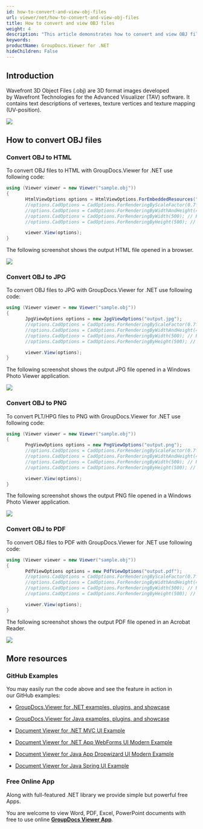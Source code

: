 ```yaml
---
id: how-to-convert-and-view-obj-files
url: viewer/net/how-to-convert-and-view-obj-files
title: How to convert and view OBJ files
weight: 4
description: "This article demonstrates how to convert and view OBJ files with GroupDocs.Viewer within your .NET applications."
keywords: 
productName: GroupDocs.Viewer for .NET
hideChildren: False
---
```

## Introduction

Wavefront 3D Object Files (.obj) are 3D format images developed by Wavefront Technologies for the Advanced Visualizer (TAV) software. It contains text descriptions of vertexes, texture vertices and texture mapping (UV-position).

![](viewer/net/images/how-to-convert-and-view-obj-files.png)

## How to convert OBJ files

### Convert OBJ to HTML

To convert OBJ files to HTML with GroupDocs.Viewer for .NET use following code:

```csharp
using (Viewer viewer = new Viewer("sample.obj"))
{
       HtmlViewOptions options = HtmlViewOptions.ForEmbeddedResources("output.html");
       //options.CadOptions = CadOptions.ForRenderingByScaleFactor(0.7f); // Render image and reduce it by 30%
       //options.CadOptions = CadOptions.ForRenderingByWidthAndHeight(400,400); // Render image and set output size to 400x400
       //options.CadOptions = CadOptions.ForRenderingByWidth(500); // Render image, fix width by 500 px and recalculate height
       //options.CadOptions = CadOptions.ForRenderingByHeight(500); // Render image, fix height by 500 px and recalculate width

       viewer.View(options);
}
```

The following screenshot shows the output HTML file opened in a browser.

![](viewer/net/images/how-to-convert-and-view-obj-files_1.png)

### Convert OBJ to JPG

To convert OBJ files to JPG with GroupDocs.Viewer for .NET use following code: 

```csharp
using (Viewer viewer = new Viewer("sample.obj"))
{
       JpgViewOptions options = new JpgViewOptions("output.jpg");
	   //options.CadOptions = CadOptions.ForRenderingByScaleFactor(0.7f); // Render image and reduce it by 30%
       //options.CadOptions = CadOptions.ForRenderingByWidthAndHeight(400,400); // Render image and set output size to 400x400
       //options.CadOptions = CadOptions.ForRenderingByWidth(500); // Render image, fix width by 500 px and recalculate height
       //options.CadOptions = CadOptions.ForRenderingByHeight(500); // Render image, fix height by 500 px and recalculate width

       viewer.View(options);
}
```

The following screenshot shows the output JPG file opened in a Windows Photo Viewer application.

![](viewer/net/images/how-to-convert-and-view-obj-files_2.png)

### Convert OBJ to PNG

To convert PLT/HPG files to PNG with GroupDocs.Viewer for .NET use following code: 

```csharp
using (Viewer viewer = new Viewer("sample.obj"))
{
       PngViewOptions options = new PngViewOptions("output.png");
	   //options.CadOptions = CadOptions.ForRenderingByScaleFactor(0.7f); // Render image and reduce it by 30%
       //options.CadOptions = CadOptions.ForRenderingByWidthAndHeight(400,400); // Render image and set output size to 400x400
       //options.CadOptions = CadOptions.ForRenderingByWidth(500); // Render image, fix width by 500 px and recalculate height
       //options.CadOptions = CadOptions.ForRenderingByHeight(500); // Render image, fix height by 500 px and recalculate width

       viewer.View(options);
}
```

The following screenshot shows the output PNG file opened in a Windows Photo Viewer application.

![](viewer/net/images/how-to-convert-and-view-obj-files_3.png)

### Convert OBJ to PDF

To convert OBJ files to PDF with GroupDocs.Viewer for .NET use following code: 

```csharp
using (Viewer viewer = new Viewer("sample.obj"))
{
       PdfViewOptions options = new PdfViewOptions("output.pdf");
	   //options.CadOptions = CadOptions.ForRenderingByScaleFactor(0.7f); // Render image and reduce it by 30%
       //options.CadOptions = CadOptions.ForRenderingByWidthAndHeight(400,400); // Render image and set output size to 400x400
       //options.CadOptions = CadOptions.ForRenderingByWidth(500); // Render image, fix width by 500 px and recalculate height
       //options.CadOptions = CadOptions.ForRenderingByHeight(500); // Render image, fix height by 500 px and recalculate width

       viewer.View(options);
}
```

The following screenshot shows the output PDF file opened in an Acrobat Reader.

![](viewer/net/images/how-to-convert-and-view-obj-files_4.png)

## More resources

### GitHub Examples

You may easily run the code above and see the feature in action in our GitHub examples:

*   [GroupDocs.Viewer for .NET examples, plugins, and showcase](https://github.com/groupdocs-viewer/GroupDocs.Viewer-for-.NET)
    
*   [GroupDocs.Viewer for Java examples, plugins, and showcase](https://github.com/groupdocs-viewer/GroupDocs.Viewer-for-Java)
    
*   [Document Viewer for .NET MVC UI Example](https://github.com/groupdocs-viewer/GroupDocs.Viewer-for-.NET-MVC) 
    
*   [Document Viewer for .NET App WebForms UI Modern Example](https://github.com/groupdocs-viewer/GroupDocs.Viewer-for-.NET-WebForms)
    
*   [Document Viewer for Java App Dropwizard UI Modern Example](https://github.com/groupdocs-viewer/GroupDocs.Viewer-for-Java-Dropwizard)
    
*   [Document Viewer for Java Spring UI Example](https://github.com/groupdocs-viewer/GroupDocs.Viewer-for-Java-Spring)
    

### Free Online App

Along with full-featured .NET library we provide simple but powerful free Apps.

You are welcome to view Word, PDF, Excel, PowerPoint documents with free to use online **[GroupDocs Viewer App](https://products.groupdocs.app/viewer)**.
